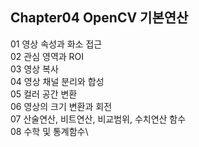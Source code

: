Chapter04 OpenCV 기본연산
------------------------
01 영상 속성과 화소 접근\
02 관심 영역과 ROI\
03 영상 복사\
04 영상 채널 분리와 합성\
05 컬러 공간 변환\
06 영상의 크기 변환과 회전\
07 산술연산, 비트연산, 비교범위, 수치연산 함수\
08 수학 및 통계함수\
